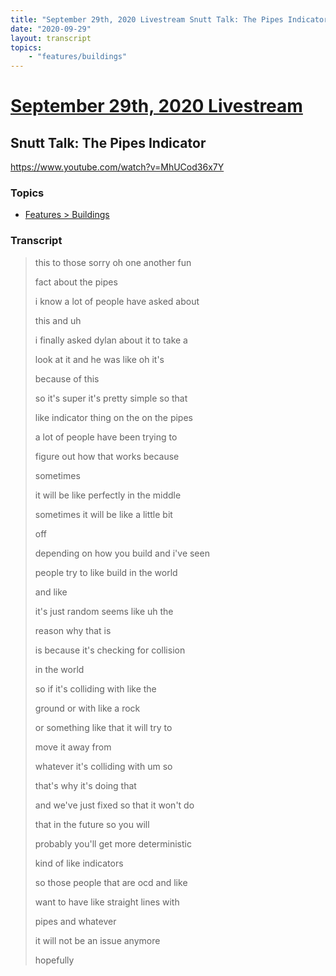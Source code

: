 ```yaml
---
title: "September 29th, 2020 Livestream Snutt Talk: The Pipes Indicator"
date: "2020-09-29"
layout: transcript
topics:
    - "features/buildings"
---
```

# [September 29th, 2020 Livestream](../2020-09-29.md)
## Snutt Talk: The Pipes Indicator
https://www.youtube.com/watch?v=MhUCod36x7Y

### Topics
* [Features > Buildings](../topics/features/buildings.md)

### Transcript

> this to those sorry oh one another fun
>
> fact about the pipes
>
> i know a lot of people have asked about
>
> this and uh
>
> i finally asked dylan about it to take a
>
> look at it and he was like oh it's
>
> because of this
>
> so it's super it's pretty simple so that
>
> like indicator thing on the on the pipes
>
> a lot of people have been trying to
>
> figure out how that works because
>
> sometimes
>
> it will be like perfectly in the middle
>
> sometimes it will be like a little bit
>
> off
>
> depending on how you build and i've seen
>
> people try to like build in the world
>
> and like
>
> it's just random seems like uh the
>
> reason why that is
>
> is because it's checking for collision
>
> in the world
>
> so if it's colliding with like the
>
> ground or with like a rock
>
> or something like that it will try to
>
> move it away from
>
> whatever it's colliding with um so
>
> that's why it's doing that
>
> and we've just fixed so that it won't do
>
> that in the future so you will
>
> probably you'll get more deterministic
>
> kind of like indicators
>
> so those people that are ocd and like
>
> want to have like straight lines with
>
> pipes and whatever
>
> it will not be an issue anymore
>
> hopefully
>
